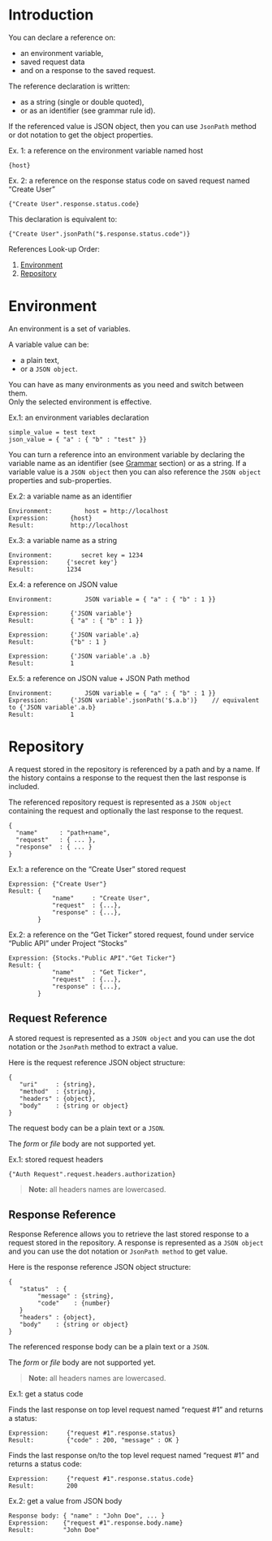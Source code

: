 # Introduction

You can declare a reference on:

* an environment variable,
* saved request data
* and on a response to the saved request.

The reference declaration is written:

* as a string (single or double quoted),
* or as an identifier (see grammar rule id).

If the referenced value is JSON object, then you can use ```JsonPath``` method or dot notation to get the object properties.

Ex. 1: a reference on the environment variable named host

<pre class="language-javascript"><code class="language-javascript">{host}
</code></pre>

Ex. 2: a reference on the response status code on saved request named “Create User”

<pre class="language-javascript"><code class="language-javascript">{"Create User".response.status.code}
</code></pre>

This declaration is equivalent to:

<pre class="language-javascript"><code class="language-javascript">{"Create User".jsonPath("$.response.status.code")}
</code></pre>

References Look-up Order:

1. [Environment](#environment "Environment")
2. [Repository](#repository "Repository")

# <a class="anchor" name="environment"></a>Environment

An environment is a set of variables.  

A variable value can be:  
-  a plain text,  
- or a ```JSON object```.  

You can have as many environments as you need and switch between them.  
Only the selected environment is effective.

Ex.1: an environment variables declaration

<pre class="language-javascript"><code class="language-javascript">simple_value = test text
json_value = { "a" : { "b" : "test" }}
</code></pre>

You can turn a reference into an environment variable by declaring the variable name as an identifier (see [Grammar](./grammar "Grammar rules") section) or as a string. If a variable value is a ```JSON object``` then you can also reference the ```JSON object``` properties and sub-properties.

Ex.2: a variable name as an identifier

<pre class="language-none"><code class="language-none">Environment:         host = http://localhost
Expression:      {host}
Result:          http://localhost
</code></pre>

Ex.3: a variable name as a string

<pre class="language-none"><code class="language-none">Environment:        secret key = 1234
Expression:     {'secret key'}
Result:         1234
</code></pre>

Ex.4: a reference on JSON value

<pre class="language-none"><code class="language-none">Environment:         JSON variable = { "a" : { "b" : 1 }}

Expression:      {'JSON variable'}
Result:          { "a" : { "b" : 1 }}

Expression:      {'JSON variable'.a}
Result:          {"b" : 1 }

Expression:      {'JSON variable'.a .b}
Result:          1
</code></pre>

Ex.5: a reference on JSON value + JSON Path method

<pre class="language-none"><code class="language-none">Environment:         JSON variable = { "a" : { "b" : 1 }}
Expression:      {'JSON variable'.jsonPath('$.a.b')}    // equivalent to {'JSON variable'.a.b}
Result:          1
</code></pre>

# <a class="anchor" name="repository"></a>Repository

A request stored in the repository is referenced by a path and by a name. If the history contains a response to the request then the last response is included.

The referenced repository request is represented as a ```JSON object``` containing the request and optionally the last response to the request.

<pre class="language-json"><code class="language-json">{
  "name"      : "path+name",
  "request"   : { ... },
  "response"  : { ... }
}
</code></pre>

Ex.1: a reference on the “Create User” stored request

<pre class="language-none"><code class="language-none">Expression: {"Create User"}
Result: {
            "name"     : "Create User",
            "request"  : {...},
            "response" : {...},
        }
</code></pre>

Ex.2: a reference on the “Get Ticker” stored request, found under service “Public API” under Project “Stocks”

<pre class="language-none"><code class="language-none">Expression: {Stocks."Public API"."Get Ticker"}
Result: {
            "name"     : "Get Ticker",
            "request"  : {...},
            "response" : {...},
        }
</code></pre>

## Request Reference

A stored request is represented as a ```JSON object``` and you can use the dot notation or the ```JsonPath``` method to extract a value.

Here is the request reference JSON object structure:

<pre class="language-json"><code class="language-json">{
   "uri"     : {string},
   "method"  : {string},
   "headers" : {object},
   "body"    : {string or object}
}
</code></pre>

The request body can be a plain text or a ```JSON```.

The *form* or *file* body are not supported yet.

Ex.1: stored request headers

<pre class="language-javascript"><code class="language-javascript">{"Auth Request".request.headers.authorization}
</code></pre>

>**Note:** all headers names are lowercased.

## Response Reference

Response Reference allows you to retrieve the last stored response to a request stored in the repository. A response is represented as a ```JSON object``` and you can use the dot notation or ```JsonPath method``` to get value.

Here is the response reference JSON object structure:

<pre class="language-json"><code class="language-json">{
   "status"  : {
        "message" : {string},
        "code"    : {number}
   }
   "headers" : {object},
   "body"    : {string or object}
}
</code></pre>

The referenced response body can be a plain text or a ```JSON```.

The *form* or *file* body are not supported yet.

>**Note:** all headers names are lowercased.

Ex.1: get a status code

Finds the last response on top level request named “request #1” and returns a status:

<pre class="language-none"><code class="language-none">Expression:     {"request #1".response.status}
Result:         {"code" : 200, "message" : OK }
</code></pre>

Finds the last response on/to the top level request named “request #1” and returns a status code:

<pre class="language-none"><code class="language-none">Expression:     {"request #1".response.status.code}
Result:         200
</code></pre>


Ex.2: get a value from JSON body

<pre class="language-none"><code class="language-none">Response body: { "name" : "John Doe", ... }
Expression:    {"request #1".response.body.name}
Result:        "John Doe"
</code></pre>
